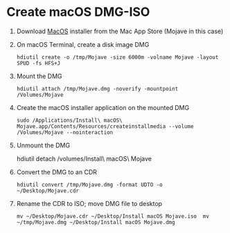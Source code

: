 # Create macOS DMG-ISO

1. Download [MacOS](https://support.apple.com/en-us/102662) installer from the Mac App Store (Mojave in this case)

2. On macOS Terminal, create a disk image DMG
   
   `hdiutil create -o /tmp/Mojave -size 6000m -volname Mojave -layout SPUD -fs HFS+J`

3. Mount the DMG
   
   `hdiutil attach /tmp/Mojave.dmg -noverify -mountpoint /Volumes/Mojave`

4. Create the macOS installer application on the mounted DMG
   
   `sudo /Applications/Install\ macOS\ Mojave.app/Contents/Resources/createinstallmedia --volume /Volumes/Mojave --nointeraction`

5. Unmount the DMG
   
   hdiutil detach /volumes/Install\ macOS\ Mojave

6. Convert the DMG to an CDR
   
   `hdiutil convert /tmp/Mojave.dmg -format UDTO -o ~/Desktop/Mojave.cdr`

7. Rename the CDR to ISO; move DMG file to desktop
   
   `mv ~/Desktop/Mojave.cdr ~/Desktop/Install macOS Mojave.iso 
   mv ~/tmp/Mojave.dmg ~/Desktop/Install macOS Mojave.dmg`
